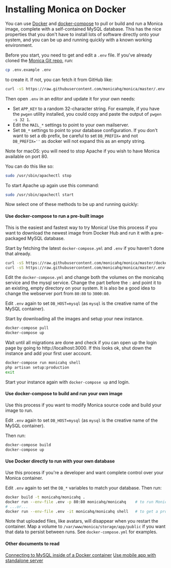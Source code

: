 # Installing Monica on Docker

You can use [Docker](https://www.docker.com) and
[docker-compose](https://docs.docker.com/compose/) to pull or build
and run a Monica image, complete with a self-contained MySQL database.
This has the nice properties that you don't have to install lots of
software directly onto your system, and you can be up and running
quickly with a known working environment.

Before you start, you need to get and edit a `.env` file. If you've already
cloned the [Monica Git repo](https://github.com/monicahq/monica), run:

```sh
cp .env.example .env
```

to create it. If not, you can fetch it from GitHub like:

```sh
curl -sS https://raw.githubusercontent.com/monicahq/monica/master/.env.example > .env
```

Then open `.env` in an editor and update it for your own needs:

- Set `APP_KEY` to a random 32-character string. For example, if you
  have the `pwgen` utility installed, you could copy and paste the
  output of `pwgen -s 32 1`.
- Edit the `MAIL_*` settings to point to your own mailserver.
- Set `DB_*` settings to point to your database configuration. If you don't want to set a db prefix, be careful to set `DB_PREFIX=` and not `DB_PREFIX=''` as docker will not expand this as an empty string.

Note for macOS: you will need to stop Apache if you wish to have Monica available on port 80.

You can do this like so:

```sh
sudo /usr/sbin/apachectl stop
```

To start Apache up again use this command:

```sh
sudo /usr/sbin/apachectl start
```

Now select one of these methods to be up and running quickly:

#### Use docker-compose to run a pre-built image

This is the easiest and fastest way to try Monica! Use this process
if you want to download the newest image from Docker Hub and run it
with a pre-packaged MySQL database.

Start by fetching the latest `docker-compose.yml` and `.env` if you haven't done that already.

```sh
curl -sS https://raw.githubusercontent.com/monicahq/monica/master/docker-compose.yml > docker-compose.yml
curl -sS https://raw.githubusercontent.com/monicahq/monica/master/.env.example > .env
```

Edit the `docker-compose.yml` and change both the volumes on the monicahq service and the mysql service. Change the part before the `:` and point it to an existing, empty directory on your system. It is also be a good idea to change the webserver port from `80:80` to `3000:80`.

Edit `.env` again to set `DB_HOST=mysql` (as `mysql` is the creative name of the MySQL container).

Start by downloading all the images and setup your new instance.

```sh
docker-compose pull
docker-compose up
```

Wait until all migrations are done and check if you can open up the login page by going to http://localhost:3000. If this looks ok, shut down the instance and add your first user account.

```sh
docker-compose run monicahq shell
php artisan setup:production
exit
```

Start your instance again with `docker-compose up` and login.

#### Use docker-compose to build and run your own image

Use this process if you want to modify Monica source code and build
your image to run.

Edit `.env` again to set `DB_HOST=mysql` (as `mysql` is the creative name of the MySQL container).

Then run:

```sh
docker-compose build
docker-compose up
```

#### Use Docker directly to run with your own database

Use this process if you're a developer and want complete control over
your Monica container.

Edit `.env` again to set the `DB_*` variables to match your database. Then run:

```sh
docker build -t monicahq/monicahq .
docker run --env-file .env -p 80:80 monicahq/monicahq    # to run MonicaHQ
# ...or...
docker run --env-file .env -it monicahq/monicahq shell   # to get a prompt
```

Note that uploaded files, like avatars, will disappear when you
restart the container. Map a volume to
`/var/www/monica/storage/app/public` if you want that data to persist
between runs. See `docker-compose.yml` for examples.

#### Other documents to read	

[Connecting to MySQL inside of a Docker container](/docs/installation/docker-mysql.md)
[Use mobile app with standalone server](/docs/installation/mobile.md)
